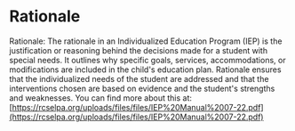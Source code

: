 # Rationale
Rationale: The rationale in an Individualized Education Program (IEP) is the justification or reasoning behind the decisions made for a student with special needs. It outlines why specific goals, services, accommodations, or modifications are included in the child's education plan. Rationale ensures that the individualized needs of the student are addressed and that the interventions chosen are based on evidence and the student's strengths and weaknesses.
You can find more about this at: [https://rcselpa.org/uploads/files/files/IEP%20Manual%2007-22.pdf](https://rcselpa.org/uploads/files/files/IEP%20Manual%2007-22.pdf)